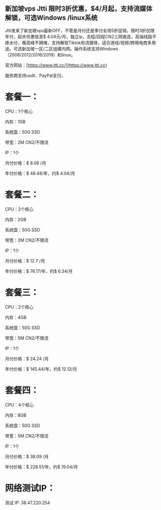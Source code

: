 ## 新加坡vps Jtti 限时3折优惠，$4/月起，支持流媒体解锁，可选Windows /linux系统

Jtti发来了新加坡vps最新OFF，不管是月付还是季付全场5折促销，限时3折仅限年付，起步优惠低至$ 4.04元/月，独立ip，去程/回程CN2三网直连，高端线路不掺水分，晚高峰不拥堵，支持解锁Tiktok和流媒体，适合游戏/视频/跨境电商多用途。可选新加坡一区/二区组建内网。操作系统支持Windows（2008/2012/2016/2019）和linux。

官方网站：[https://www.jtti.cc/](https://www.jtti.cc)

服务商支持usdt、PayPal支付。

# 套餐一：

CPU：1个核心

内存：1GB

系统盘：50G SSD

带宽：2M CN2/不限流

IP：1个

月付价格：$ 8.08 /月

年付价格：$ 48.48/年，约$ 4.04/月


# 套餐二：

CPU：2个核心

内存：2GB

系统盘：50G SSD

带宽：2M CN2/不限流

IP：1个

月付价格：$ 12.7 /月 

年付价格：$ 76.17/年，约$ 6.34/月


# 套餐三：

CPU：2个核心

内存：4GB

系统盘：50G SSD 

带宽：5M CN2/不限流 

IP：1个

月付价格：$ 24.24 /月

年付价格：$ 145.44/年，约$ 12.12/月


# 套餐四：

CPU：4个核心

内存：8GB

系统盘：50G SSD

带宽：5M CN2/不限流

IP：1个

月付价格：$ 38.09 /月

年付价格：$ 228.51/年，约$ 19.04/月


# 网络测试IP：

测试 IP: 38.47.220.254
